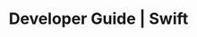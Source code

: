 ---
title: Developer Guide | Swift
description: Swift Developer Guide
menu:
  product_swift_0.5.0:
    identifier: developer-guide
    name: Developer Guide
    weight: 30
left_menu: product_swift_0.5.0
---